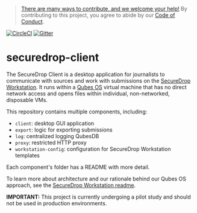 > [There are many ways to contribute, and we welcome your help!](CONTRIBUTING.md) By contributing to this project, you agree to abide by our [Code of Conduct](https://github.com/freedomofpress/.github/blob/main/CODE_OF_CONDUCT.md).

[![CircleCI](https://circleci.com/gh/freedomofpress/securedrop-client.svg?style=svg)](https://circleci.com/gh/freedomofpress/securedrop-client)
[![Gitter](https://badges.gitter.im/Join%20Chat.svg)](https://gitter.im/freedomofpress/securedrop)

# securedrop-client

The SecureDrop Client is a desktop application for journalists to communicate with sources and work with submissions on the
[SecureDrop Workstation](https://github.com/freedomofpress/securedrop-workstation). It runs within a [Qubes OS](https://www.qubes-os.org/intro/)
virtual machine that has no direct network access and opens files within individual, non-networked, disposable VMs.

This repository contains multiple components, including:
* `client`: desktop GUI application
* `export`: logic for exporting submissions
* `log`: centralized logging
  QubesDB
* `proxy`: restricted HTTP proxy
* `workstation-config`: configuration for SecureDrop Workstation templates

Each component's folder has a README with more detail.

To learn more about architecture and our rationale behind our Qubes OS approach, see the
[SecureDrop Workstation readme](https://github.com/freedomofpress/securedrop-workstation/blob/main/README.md).

**IMPORTANT:** This project is currently undergoing a pilot study and should not be used in production environments.
